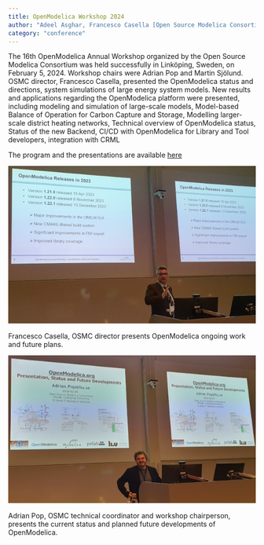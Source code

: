 ```yaml
---
title: OpenModelica Workshop 2024
author: "Adeel Asghar, Francesco Casella [Open Source Modelica Consortium](https://www.openmodelica.org/)"
category: "conference"
---
```


The 16th OpenModelica Annual Workshop organized by the Open Source Modelica Consortium was held successfully in Linköping, Sweden, on February 5, 2024.
Workshop chairs were Adrian Pop and Martin Sjölund.
OSMC director, Francesco Casella, presented the OpenModelica status and directions, system simulations of large energy system models.
New results and applications regarding the OpenModelica platform were presented, including modeling and simulation of large-scale models,
Model-based Balance of Operation for Carbon Capture and Storage, Modelling larger-scale district heating networks,
Technical overview of OpenModelica status, Status of the new Backend, CI/CD with OpenModelica for Library and Tool developers, integration with CRML

The program and the presentations are available [here](https://openmodelica.org/events/openmodelica-workshop/2024/)

[![](OpenModelica_Workshop_2024_francesco_s.jpg)](OpenModelica_Workshop_2024_francesco.png)

Francesco Casella, OSMC director presents OpenModelica ongoing work and future plans.

[![](OpenModelica_Workshop_2024_adrian_s.jpg)](OpenModelica_Workshop_2024_adrian.png)

Adrian Pop, OSMC technical coordinator and workshop chairperson, presents the current status and planned future developments of OpenModelica.
